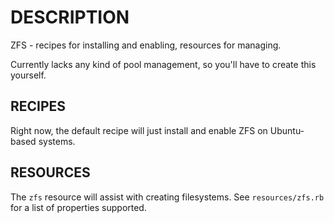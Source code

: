 # DESCRIPTION

ZFS - recipes for installing and enabling, resources for managing.

Currently lacks any kind of pool management, so you'll have to create this yourself.


## RECIPES

Right now, the default recipe will just install and enable ZFS on Ubuntu-based systems.

## RESOURCES

The `zfs` resource will assist with creating filesystems. See `resources/zfs.rb` for a list
of properties supported.

